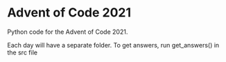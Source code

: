 # Advent of Code 2021

Python code for the Advent of Code 2021.

Each day will have a separate folder. To get answers, run get_answers() in the src file